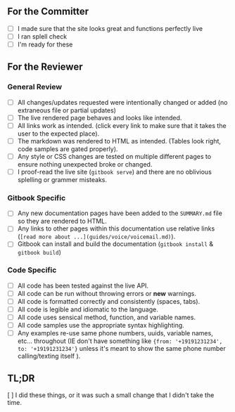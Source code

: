 ## For the Committer

- [ ] I made sure that the site looks great and functions perfectly live
- [ ] I ran splell check
- [ ] I'm ready for these 

## For the Reviewer

### General Review

- [ ] All changes/updates requested were intentionally changed or added (no extraneous file or partial updates)
- [ ] The live rendered page behaves and looks like intended.
- [ ] All links work as intended. (click every link to make sure that it takes the user to the expected place).
- [ ] The markdown was rendered to HTML as intended. (Tables look right, code samples are gated properly).
- [ ] Any style or CSS changes are tested on multiple different pages to ensure nothing unexpected broke or changed.
- [ ] I proof-read the live site (`gitbook serve`) and there are no oblivious splelling or grammer misteaks.

### Gitbook Specific

- [ ] Any new documentation pages have been added to the `SUMMARY.md` file so they are rendered to HTML.
- [ ] Any links to other pages within this documentation use relative links (`[read more about ...](guides/voice/voicemail.md)`).
- [ ] Gitbook can install and build the documentation (`gitbook install` & `gitbook build`)

### Code Specific

- [ ] All code has been tested against the live API.
- [ ] All code can be run without throwing errors or **new** warnings.
- [ ] All code is formatted correctly and consistently (spaces, tabs).
- [ ] All code is legible and idiomatic to the language.
- [ ] All code uses sensical method, function, and variable names.
- [ ] All code samples use the appropriate syntax highlighting.
- [ ] Any examples re-use same phone numbers, uuids, variable names, etc... throughout (IE don't have something like `{from: '+19191231234', to: '+19191231234'}` unless it's meant to show the same phone number calling/texting itself ).

## TL;DR

[ ] I did these things, or it was such a small change that I didn't take the time.
